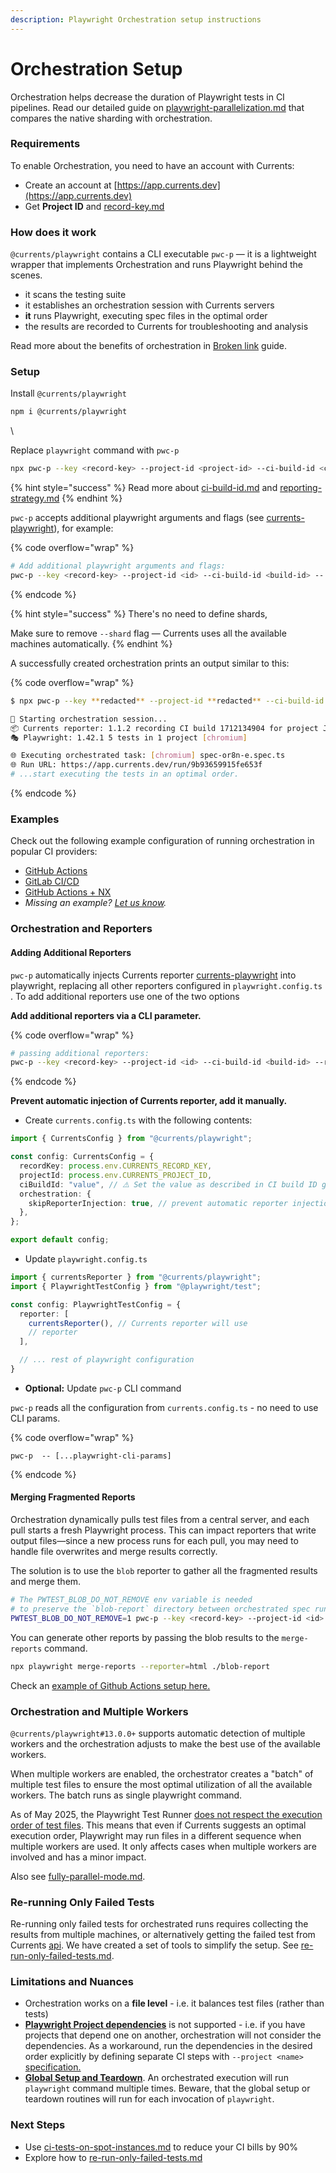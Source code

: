 ```yaml
---
description: Playwright Orchestration setup instructions
---
```


# Orchestration Setup

Orchestration helps decrease the duration of Playwright tests in CI pipelines. Read our detailed guide on [playwright-parallelization.md](playwright-parallelization.md "mention") that compares the native sharding with orchestration.

### Requirements

To enable  Orchestration, you need to have an account with Currents:

* Create an account at [https://app.currents.dev](https://app.currents.dev)
* Get **Project ID** and [record-key.md](../record-key.md "mention")



### How does it work

`@currents/playwright` contains a CLI executable `pwc-p` —  it is a lightweight wrapper that implements  Orchestration and runs Playwright behind the scenes.

* it scans the testing suite
* it establishes an orchestration session with Currents servers
* **it** runs Playwright, executing spec files in the optimal order
* the results are recorded to Currents for troubleshooting and analysis

Read more about the benefits of orchestration in [Broken link](broken-reference "mention") guide.



### Setup

Install `@currents/playwright`

```bash
npm i @currents/playwright
```

\


Replace `playwright` command with `pwc-p`&#x20;

```bash
npx pwc-p --key <record-key> --project-id <project-id> --ci-build-id <ci-build-id>
```

{% hint style="success" %}
Read more about [ci-build-id.md](../ci-build-id.md "mention")  and [reporting-strategy.md](../parallelization-guide/reporting-strategy.md "mention")&#x20;
{% endhint %}

&#x20;

`pwc-p` accepts additional playwright arguments and flags (see [currents-playwright](../../resources/reporters/currents-playwright/ "mention")), for example:

{% code overflow="wrap" %}
```bash
# Add additional playwright arguments and flags:
pwc-p --key <record-key> --project-id <id> --ci-build-id <build-id> -- --workers 2 --timeout 10000
```
{% endcode %}

{% hint style="success" %}
There's no need to define shards,

Make sure to remove `--shard` flag — Currents uses all the available machines automatically.
{% endhint %}



A successfully created orchestration prints an output similar to this:

{% code overflow="wrap" %}
```bash
$ npx pwc-p --key **redacted** --project-id **redacted** --ci-build-id `date +%s`  -c ./or8n/playwright.config.ts

🚀 Starting orchestration session...
📦 Currents reporter: 1.1.2 recording CI build 1712134904 for project JJzd65, orchestration id 260264cfa16950ab4dc98d5c54333136
🎭 Playwright: 1.42.1 5 tests in 1 project [chromium]

🌐 Executing orchestrated task: [chromium] spec-or8n-e.spec.ts
🌐 Run URL: https://app.currents.dev/run/9b93659915fe653f
# ...start executing the tests in an optimal order.
```
{% endcode %}



### Examples

Check out the following example configuration of running orchestration in popular CI providers:

* [GitHub Actions](https://github.com/currents-dev/playwright-gh-actions-demo/blob/main/.github/workflows/test-or8n.yml)
* [GitLab CI/CD](https://gitlab.com/currents.dev/gitlab-playwright-currents/-/blob/main/.gitlab/ci/with-reruns-pwcp.yml?ref_type=heads)
* [GitHub Actions + NX](https://github.com/currents-dev/currents-playwright-nx-example/blob/main/.github/workflows/or8n.yml)
* _Missing an example?_ [_Let us know_](mailto:support@currents.dev)_._



### Orchestration and Reporters

#### Adding Additional Reporters

`pwc-p` automatically injects Currents reporter [currents-playwright](../../resources/reporters/currents-playwright/ "mention") into playwright, replacing all other reporters configured in `playwright.config.ts` . To add additional reporters use one of the two options



**Add additional reporters via a CLI parameter.**

{% code overflow="wrap" %}
```bash
# passing additional reporters:
pwc-p --key <record-key> --project-id <id> --ci-build-id <build-id> --reporter="./myreporter/my-awesome-reporter.ts"
```
{% endcode %}



**Prevent automatic injection of Currents reporter, add it manually.**

* Create `currents.config.ts` with the following contents:

```typescript
import { CurrentsConfig } from "@currents/playwright";

const config: CurrentsConfig = {
  recordKey: process.env.CURRENTS_RECORD_KEY,
  projectId: process.env.CURRENTS_PROJECT_ID,
  ciBuildId: "value", // ⚠️ Set the value as described in CI build ID guide
  orchestration: {
    skipReporterInjection: true, // prevent automatic reporter injection
  },
};

export default config;
```

* Update `playwright.config.ts`

```typescript
import { currentsReporter } from "@currents/playwright";
import { PlaywrightTestConfig } from "@playwright/test";

const config: PlaywrightTestConfig = {
  reporter: [
    currentsReporter(), // Currents reporter will use 
    // reporter
  ],

  // ... rest of playwright configuration
}
```

* **Optional:** Update `pwc-p` CLI  command

`pwc-p` reads all the configuration from `currents.config.ts` - no need to use CLI params.

{% code overflow="wrap" %}
```
pwc-p  -- [...playwright-cli-params]
```
{% endcode %}



#### Merging Fragmented Reports

Orchestration dynamically pulls test files from a central server, and each pull starts a fresh Playwright process. This can impact reporters that write output files—since a new process runs for each pull, you may need to handle file overwrites and merge results correctly.

The solution is to use the `blob` reporter to gather all the fragmented results and merge them.

```bash
# The PWTEST_BLOB_DO_NOT_REMOVE env variable is needed 
# to preserve the `blob-report` directory between orchestrated spec runs
PWTEST_BLOB_DO_NOT_REMOVE=1 pwc-p --key <record-key> --project-id <id> --ci-build-id <build-id> --reporter blob
```

You can generate other reports by passing the blob results to the `merge-reports` command.

```bash
npx playwright merge-reports --reporter=html ./blob-report
```

Check an [example of Github Actions setup here.](https://github.com/currents-dev/playwright-gh-actions-demo/blob/main/.github/workflows/test-or8n.yml)



### Orchestration and Multiple Workers

`@currents/playwright#13.0.0+` supports automatic detection of multiple workers and the orchestration adjusts to make the best use of the available workers.&#x20;

When multiple workers are enabled, the orchestrator creates a  "batch" of multiple test files to ensure the most optimal utilization of all the available workers. The batch runs as single playwright command.

As of May 2025, the Playwright Test Runner [does not respect the execution order of test files](https://github.com/microsoft/playwright/issues/35743). This means that even if Currents suggests an optimal execution order, Playwright may run files in a different sequence when multiple workers are used. It only affects cases when multiple workers are involved and has a minor impact.

Also see [fully-parallel-mode.md](fully-parallel-mode.md "mention").



### Re-running Only Failed Tests

Re-running only failed tests for orchestrated runs requires collecting the results from multiple machines, or alternatively getting the failed test from Currents [api](../../resources/api/ "mention"). We have created a set of tools to simplify the setup. See [re-run-only-failed-tests.md](re-run-only-failed-tests.md "mention").



### Limitations and Nuances

* Orchestration works on a **file level** - i.e. it balances test files (rather than tests)
* [**Playwright Project dependencies**](https://playwright.dev/docs/test-projects#dependencies) is not supported - i.e. if you have projects that depend one on another, orchestration will not consider the dependencies. As a workaround, run the dependencies in the desired order explicitly by defining separate CI steps with `--project <name>` [specification.](https://playwright.dev/docs/test-projects#run-projects)&#x20;
* [**Global Setup and Teardown**](https://playwright.dev/docs/test-global-setup-teardown). An orchestrated execution will run `playwright` command multiple times. Beware, that the global setup or teardown routines will run for each invocation of `playwright`.



### Next Steps

* Use [ci-tests-on-spot-instances.md](ci-tests-on-spot-instances.md "mention") to reduce your CI bills by 90%
* Explore how to [re-run-only-failed-tests.md](re-run-only-failed-tests.md "mention")
